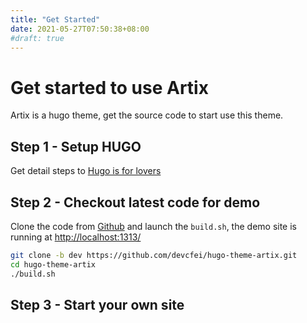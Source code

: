 ```yaml
---
title: "Get Started"
date: 2021-05-27T07:50:38+08:00
#draft: true
---
```


# Get started to use Artix

Artix is a hugo theme, get the source code to start use this theme.

## Step 1 - Setup HUGO

Get detail steps to [Hugo is for lovers](/docs/hugoisforlovers)


## Step 2 - Checkout latest code for demo

Clone the code from [Github](https://github.com/devcfei/hugo-theme-artix) and launch the `build.sh`, the demo site is running at [http://localhost:1313/](http://localhost:1313/)

```bash
git clone -b dev https://github.com/devcfei/hugo-theme-artix.git
cd hugo-theme-artix
./build.sh
```

## Step 3 - Start your own site


